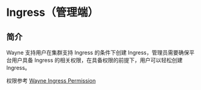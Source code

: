 # Ingress（管理端）

## 简介

Wayne 支持用户在集群支持 Ingress 的条件下创建 Ingress，管理员需要确保平台用户具备 Ingress 的相关权限，在具备权限的前提下，用户可以轻松创建 Ingress。

权限参考 [Wayne Ingress Permission](../dev/permission.md#ingress)
